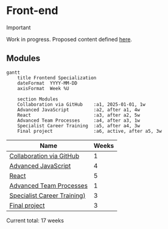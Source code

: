 # Front-end

> [!IMPORTANT]
> Work in progress. Proposed content defined [here](https://docs.google.com/document/d/151MLm-8WA6jSk0-9JhBTuG1xZ9Fo9HRLplJx6Bhps6A/edit?tab=t.0).

## Modules
<!-- Read more here: https://mermaid.js.org/syntax/gantt.html -->
```mermaid
gantt
    title Frontend Specialization
    dateFormat  YYYY-MM-DD
    axisFormat  Week %U

    section Modules
    Collaboration via GitHub    :a1, 2025-01-01, 1w
    Advanced JavaScript         :a2, after a1, 4w
    React                       :a3, after a2, 5w
    Advanced Team Processes     :a4, after a3, 1w
    Specialist Career Training  :a5, after a4, 3w
    Final project               :a6, active, after a5, 3w
```

| Name                                                                            | Weeks |
| ------------------------------------------------------------------------------- | ----- |
| [Collaboration via GitHub](../../shared-modules/collaboration-via-github/)      | 1     |
| [Advanced JavaScript](./advanced-javascript/)                                   | 4     |
| [React](./react/)                                                               | 5     |
| [Advanced Team Processes](../../shared-modules/advanced-team-processes/)        | 1     |
| [Specialist Career Training)](../../shared-modules/specialist-career-training/) | 3     |
| [Final project](./final-project/)                                               | 3     |

Current total: 17 weeks



